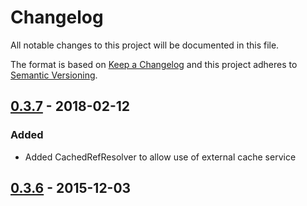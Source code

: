 # Changelog
All notable changes to this project will be documented in this file.

The format is based on [Keep a Changelog](http://keepachangelog.com/en/1.0.0/)
and this project adheres to [Semantic Versioning](http://semver.org/spec/v2.0.0.html).

## [0.3.7] - 2018-02-12
### Added
- Added CachedRefResolver to allow use of external cache service

## [0.3.6] - 2015-12-03

[Unreleased]: https://github.com/olivierlacan/keep-a-changelog/compare/v0.3.7...HEAD
[0.3.7]: https://github.com/olivierlacan/keep-a-changelog/compare/v0.3.6...v0.3.7
[0.3.6]: https://github.com/olivierlacan/keep-a-changelog/compare/v0.0.1...v0.3.6
